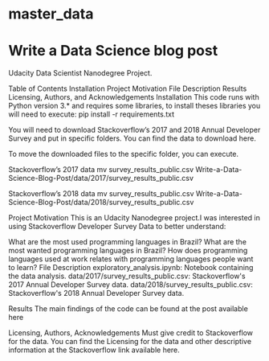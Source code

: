 # master_data

# Write a Data Science blog post
Udacity Data Scientist Nanodegree Project.

Table of Contents
Installation
Project Motivation
File Description
Results
Licensing, Authors, and Acknowledgements
Installation
This code runs with Python version 3.* and requires some libraries, to install theses libraries you will need to execute:
pip install -r requirements.txt

You will need to download Stackoverflow’s 2017 and 2018 Annual Developer Survey and put in specific folders. You can find the data to download here.

To move the downloaded files to the specific folder, you can execute.

Stackoverflow’s 2017 data
mv survey_results_public.csv Write-a-Data-Science-Blog-Post/data/2017/survey_results_public.csv

Stackoverflow’s 2018 data
mv survey_results_public.csv Write-a-Data-Science-Blog-Post/data/2018/survey_results_public.csv

Project Motivation
This is an Udacity Nanodegree project.I was interested in using Stackoverflow Developer Survey Data to better understand:

What are the most used programming languages in Brazil?
What are the most wanted programming languages in Brazil?
How does programming languages used at work relates with programming languages people want to learn?
File Description
exploratory_analysis.ipynb: Notebook containing the data analysis.
data/2017/survey_results_public.csv: Stackoverflow's 2017 Annual Developer Survey data.
data/2018/survey_results_public.csv: Stackoverflow's 2018 Annual Developer Survey data.

Results
The main findings of the code can be found at the post available here

Licensing, Authors, Acknowledgements
Must give credit to Stackoverflow for the data. You can find the Licensing for the data and other descriptive information at the Stackoverflow link available here.